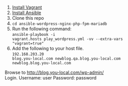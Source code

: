 1. [Install Vagrant](http://www.vagrantup.com/)
2. [Install Ansible](http://docs.ansible.com/intro_installation.html)
3. Clone this repo
4. <code>cd ansible-wordpress-nginx-php-fpm-mariadb</code>
5. Run the following command:<br><code>ansible-playbook -i vagrant.hosts play_wordpress.yml -vv --extra-vars "vagrant=true"</code>
6. Add the following to your host file.<br><code>192.168.203.20  blog.you-local.com newblog.qa.blog.you-local.com newblog.blog.you-local.com</code>

Browse to http://blog.you-local.com/wp-admin/<br>
Login. Username: user Password: password
